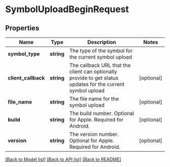 # SymbolUploadBeginRequest

## Properties
Name | Type | Description | Notes
------------ | ------------- | ------------- | -------------
**symbol_type** | **string** | The type of the symbol for the current symbol upload | 
**client_callback** | **string** | The callback URL that the client can optionally provide to get status updates for the current symbol upload | [optional] 
**file_name** | **string** | The file name for the symbol upload | [optional] 
**build** | **string** | The build number. Optional for Apple. Required for Android. | [optional] 
**version** | **string** | The version number. Optional for Apple. Required for Android. | [optional] 

[[Back to Model list]](../README.md#documentation-for-models) [[Back to API list]](../README.md#documentation-for-api-endpoints) [[Back to README]](../README.md)


